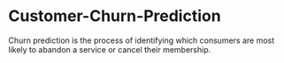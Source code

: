 # Customer-Churn-Prediction
Churn prediction is the process of identifying which consumers are most likely to abandon a service or cancel their membership.
